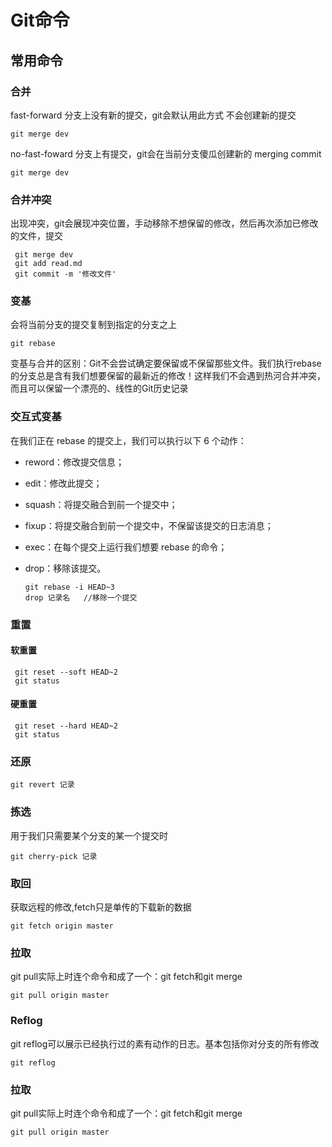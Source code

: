 # Git命令

## 常用命令

### 合并

   fast-forward 分支上没有新的提交，git会默认用此方式  不会创建新的提交
  
    git merge dev

   no-fast-foward 分支上有提交，git会在当前分支傻瓜创建新的 merging commit

    git merge dev

### 合并冲突

   出现冲突，git会展现冲突位置，手动移除不想保留的修改，然后再次添加已修改的文件，提交

     git merge dev
     git add read.md
     git commit -m '修改文件'

### 变基

   会将当前分支的提交复制到指定的分支之上

    git rebase
   变基与合并的区别：Git不会尝试确定要保留或不保留那些文件。我们执行rebase的分支总是含有我们想要保留的最新近的修改！这样我们不会遇到热河合并冲突，而且可以保留一个漂亮的、线性的Git历史记录
  
### 交互式变基

 在我们正在 rebase 的提交上，我们可以执行以下 6 个动作：

* reword：修改提交信息；
* edit：修改此提交；
* squash：将提交融合到前一个提交中；
* fixup：将提交融合到前一个提交中，不保留该提交的日志消息；
* exec：在每个提交上运行我们想要 rebase 的命令；
* drop：移除该提交。

      git rebase -i HEAD~3
      drop 记录名   //移除一个提交
  
### 重置

#### 软重置

     git reset --soft HEAD~2
     git status

#### 硬重置

     git reset --hard HEAD~2
     git status

### 还原

    git revert 记录

### 拣选

   用于我们只需要某个分支的某一个提交时

    git cherry-pick 记录

### 取回

   获取远程的修改,fetch只是单传的下载新的数据

    git fetch origin master

### 拉取

   git pull实际上时连个命令和成了一个：git fetch和git merge

    git pull origin master

### Reflog

   git reflog可以展示已经执行过的素有动作的日志。基本包括你对分支的所有修改

    git reflog

### 拉取

   git pull实际上时连个命令和成了一个：git fetch和git merge

    git pull origin master
